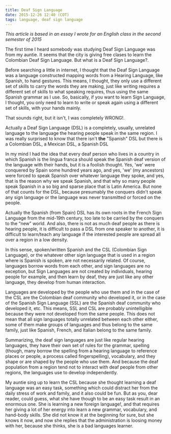 ```yaml
---
title: Deaf Sign Language
date: 2015-12-26 12:40 (COT)
tags: language, deaf sign language
---
```


*This article is based in an essay I wrote for an English class in the second semester of 2015*

The first time I heard somebody was studying Deaf Sign Language was from my auntie. It seems that the city is giving free clases to learn the Colombian Deaf Sign Language. But what is a Deaf Sign Language?.

Before searching a little in internet, I thought that the Deaf Sign Language was a language constructed mapping words from a Hearing Language, like Spanish, to hand gestures. This means, I thought, they only use a different set of skills to carry the words they are making, just like writing requires a different set of skills to what speaking requires, thus using the same Spanish grammar as I use. So, basically, if you want to learn Sign Language, I thought, you only need to learn to write or speak again using a different set of skills, with your hands mainly.

That sounds right, but it isn't, I was completely WRONG!.

Actually a Deaf Sign Language (DSL) is a completely, usually, unrelated language to the language the hearing people speak in the same region. I was really surprised to know that there isn't **the** "Spanish" DSL but there is a Colombian DSL, a Mexican DSL, a Spanish DSL

In my mind I had the idea that every deaf person who lives in a country in which Spanish is the lingua franca should speak the Spanish deaf version of the language with their hands, but it is a foolish thought. Yes, 'we' were conquered by Spain some hundred years ago, and yes, 'we' (my ancestors) were forced to speak Spanish over whatever language they spoke, and yes, that is the reason why we speak Spanish, and that why so many people speak Spanish in a so big and sparse place that is Latin America. But none of that counts for the DSL, because presumably the conquers didn't speak any sign language or the language was never transmitted or forced on the people.

Actually the Spanish (from Spain) DSL has its own roots in the French Sign Language from the mid-19th century, too late to be carried by the conquers to the “new” world. And also, there is not as much deaf people as there is hearing people, it is difficult to pass a DSL from one speaker to another, it is difficult to learn/teach any language if the interested people are spread all over a region in a low density.

In this sense, spoken/written Spanish and the CSL (Colombian Sign Language), or the whatever other sign language that is used in a region where is Spanish is spoken, are not necessarily related. Of course, languages borrow words from each other, and sign languages are no exception, but Sign Languages are not created by individuals, hearing people for example, and then learn by deaf, they are just like any other language, they develop from human interaction.

Languages are developed by the people who use them and in the case of the CSL are the Colombian deaf community who developed it, or in the case of the Spanish Sign Language (SSL) are the Spanish deaf community who developed it, etc. This means, SSL and CSL are probably unintelligible because they were not developed from the same people. This does not mean that all sign languages totally unrelated between each other either, some of them make groups of languages and thus belong to the same family, just like Spanish, French, and Italian belong to the same family.

Summarizing, the deaf sign languages are just like regular hearing languages, they have their own set of rules for the grammar, spelling (though, many borrow the spelling from a hearing language to reference places or people, a process called fingerspelling), vocabulary, and they shape or are shaped by the people who use them. And because the deaf population from a region tend not to interact with deaf people from other regions, the languages use to develop independently.

My auntie sing up to learn the CSL because she thought learning a deaf language was an easy task, something which could distract her from the daily stress of work and family, and it also could be fun. But as you, dear reader, could guess, what she have though to be an easy task result in an enormous one. She is learning a new foreign language!, and that requires her giving a lot of her energy into learn a new grammar, vocabulary, and hand-body skills. She did not know it at the beginning for sure, but she knows it now, and now she replies that the administration is loosing money with her, because she thinks, she is a bad languages learner.
